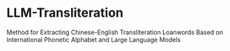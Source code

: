 # LLM-Transliteration
Method for Extracting Chinese-English Transliteration Loanwords Based on International Phonetic Alphabet and Large Language Models
